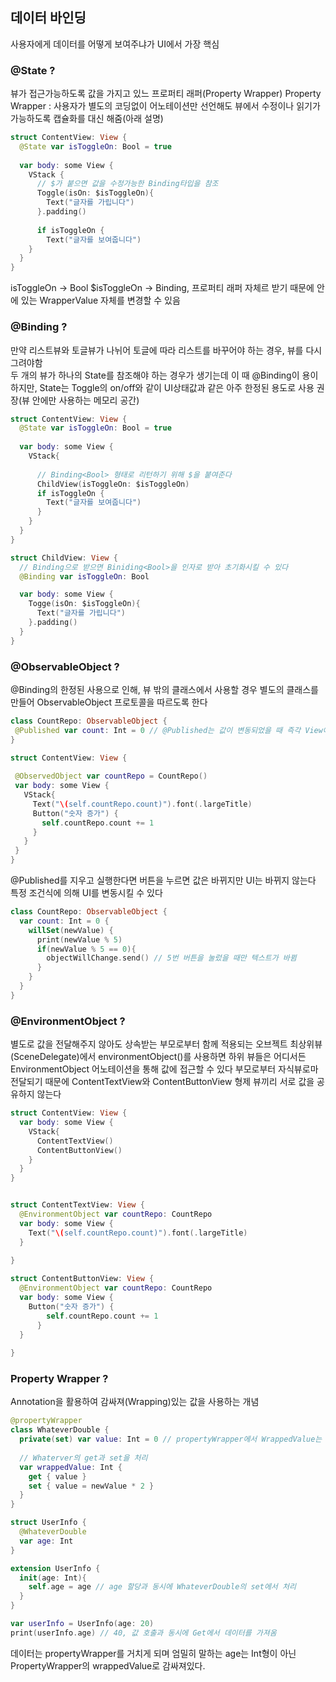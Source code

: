 ## 데이터 바인딩 
사용자에게 데이터를 어떻게 보여주냐가 UI에서 가장 핵심

### @State ?
뷰가 접근가능하도록 값을 가지고 있느 프로퍼티 래퍼(Property Wrapper)
Property Wrapper : 사용자가 별도의 코딩없이 어노테이션만 선언해도 뷰에서 수정이나 읽기가 가능하도록 캡슐화를 대신 해줌(아래 설명)

```swift
struct ContentView: View {
  @State var isToggleOn: Bool = true
  
  var body: some View {
    VStack {
      // $가 붙으면 값을 수정가능한 Binding타입을 참조
      Toggle(isOn: $isToggleOn){
        Text("글자를 가립니다")
      }.padding()
    
      if isToggleOn {
        Text("글자를 보여줍니다")
    }
  }
}
```
isToggleOn -> Bool
$isToggleOn -> Binding<Bool>, 프로퍼티 래퍼 자체르 받기 때문에 안에 있는 WrapperValue 자체를 변경할 수 있음

### @Binding ?
만약 리스트뷰와 토글뷰가 나뉘어 토글에 따라 리스트를 바꾸어야 하는 경우, 뷰를 다시 그려야함  
두 개의 뷰가 하나의 State를 참조해야 하는 경우가 생기는데 이 때 @Binding이 용이  
하지만, State는 Toggle의 on/off와 같이 UI상태값과 같은 아주 한정된 용도로 사용 권장(뷰 안에만 사용하는 메모리 공간)

```swift
struct ContentView: View {
  @State var isToggleOn: Bool = true
  
  var body: some View {
    VStack{
      
      // Binding<Bool> 형태로 리턴하기 위해 $을 붙여준다
      ChildView(isToggleOn: $isToggleOn)
      if isToggleOn {
        Text("글자를 보여줍니다")
      }
    }
  }
}

struct ChildView: View {
  // Binding으로 받으면 Biniding<Bool>을 인자로 받아 초기화시킬 수 있다
  @Binding var isToggleOn: Bool

  var body: some View {
    Togge(isOn: $isToggleOn){
      Text("글자를 가립니다")
    }.padding()
  }
}

```

### @ObservableObject ?
@Binding의 한정된 사용으로 인해, 뷰 밖의 클래스에서 사용할 경우 별도의 클래스를 만들어 ObservableObject 프로토콜을 따르도록 한다  
 ```swift
 class CountRepo: ObservableObject {
  @Published var count: Int = 0 // @Published는 값이 변동되었을 때 즉각 View에게 알려주는 어노테이션
 }
 
 struct ContentView: View {
  
  @ObservedObject var countRepo = CountRepo()
  var body: some View {
    VStack{
      Text("\(self.countRepo.count)").font(.largeTitle)
      Button("숫자 증가") {
        self.countRepo.count += 1
      }
    }
  }
 }
 ```

@Published를 지우고 실행한다면 버튼을 누르면 값은 바뀌지만 UI는 바뀌지 않는다  
특정 조건식에 의해 UI를 변동시킬 수 있다

```swift
class CountRepo: ObservableObject {
  var count: Int = 0 {
    willSet(newValue) {
      print(newValue % 5)
      if(newValue % 5 == 0){
        objectWillChange.send() // 5번 버튼을 눌렀을 때만 텍스트가 바뀜
      }
    }
  }
}

```

### @EnvironmentObject ?
별도로 값을 전달해주지 않아도 상속받는 부모로부터 함께 적용되는 오브젝트
최상위뷰(SceneDelegate)에서 environmentObject()를 사용하면 하위 뷰들은 어디서든 EnvironmentObject 어노테이션을 통해 값에 접근할 수 있다
부모로부터 자식뷰로마 전달되기 때문에 ContentTextView와 ContentButtonView 형제 뷰끼리 서로 값을 공유하지 않는다 
```swift
struct ContentView: View {
  var body: some View {
    VStack{
      ContentTextView()
      ContentButtonView()
    }
  }
}


struct ContentTextView: View {
  @EnvironmentObject var countRepo: CountRepo
  var body: some View {
    Text("\(self.countRepo.count)").font(.largeTitle)
  }
  
}

struct ContentButtonView: View {
  @EnvironmentObject var countRepo: CountRepo
  var body: some View {
    Button("숫자 증가") {
        self.countRepo.count += 1
      }
  }
  
}

```

### Property Wrapper ?
Annotation을 활용하여 감싸져(Wrapping)있는 값을 사용하는 개념

```swift
@propertyWrapper
class WhateverDouble {
  private(set) var value: Int = 0 // propertyWrapper에서 WrappedValue는 반드시 구현해야 한다 
  
  // Whaterver의 get과 set을 처리
  var wrappedValue: Int {
    get { value }
    set { value = newValue * 2 }
  }
}

struct UserInfo {
  @WhateverDouble
  var age: Int
}

extension UserInfo {
  init(age: Int){
    self.age = age // age 할당과 동시에 WhateverDouble의 set에서 처리
  }  
}

var userInfo = UserInfo(age: 20)
print(userInfo.age) // 40, 값 호출과 동시에 Get에서 데이터를 가져옴
```
데이터는 propertyWrapper를 거치게 되며 엄밀히 말하는 age는 Int형이 아닌 PropertyWrapper의 wrappedValue로 감싸져있다.











